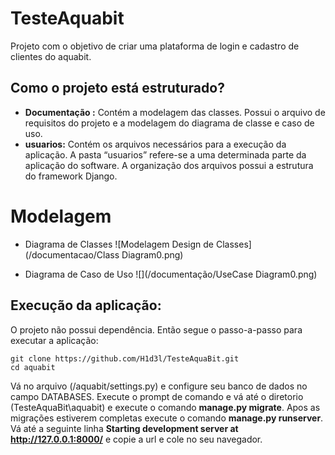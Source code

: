 
# TesteAquabit
Projeto com o objetivo de criar uma plataforma de login e cadastro de clientes do aquabit. 

## Como o projeto está estruturado?
- **Documentação :** Contém a modelagem das classes. Possui o arquivo de requisitos do projeto e a modelagem do diagrama de classe e caso de uso.
- **usuarios:** Contém os arquivos necessários para a execução da aplicação. A pasta “usuarios” refere-se a uma determinada parte da aplicação do software. A organização dos arquivos possui a estrutura do framework Django.

# Modelagem

- Diagrama de Classes
![Modelagem Design de Classes](/documentacao/Class Diagram0.png)

- Diagrama de Caso de Uso
![](/documentação/UseCase Diagram0.png)



## Execução da aplicação:

O projeto não possui dependência. Então segue o passo-a-passo para executar a aplicação:
```
git clone https://github.com/H1d3l/TesteAquaBit.git
cd aquabit
```
Vá no arquivo (/aquabit/settings.py) e configure seu banco de dados no campo DATABASES.
Execute o prompt de comando e vá até o diretorio (TesteAquaBit\aquabit) e execute o comando **manage.py migrate**.
Apos as migrações estiverem completas execute o comando **manage.py runserver**. Vá até a seguinte linha **Starting development server at http://127.0.0.1:8000/** e copie a url e cole no seu navegador.
